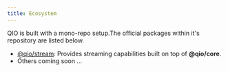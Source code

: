 ```yaml
---
title: Ecosystem
---
```


QIO is built with a mono-repo setup.The official packages within it's repository are listed below.

- [@qio/stream](https://github.com/tusharmath/qio/tree/master/packages/stream): Provides streaming capabilities built on top of **@qio/core**.
- Others coming soon ...
